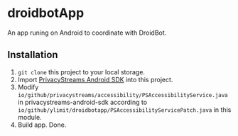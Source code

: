 # droidbotApp
An app runing on Android to coordinate with DroidBot.

## Installation

1. `git clone` this project to your local storage.
2. Import [PrivacyStreams Android SDK](https://github.com/PrivacyStreams/PrivacyStreams) into this project.
3. Modify `io/github/privacystreams/accessibility/PSAccessibilityService.java` in privacystreams-android-sdk according to `io/github/ylimit/droidbotapp/PSAccessibilityServicePatch.java` in this module.
4. Build app. Done.

